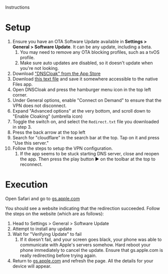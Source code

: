 Instructions

# Setup

1. Ensure you have an OTA Software Update available in **Settings > General > Software Update**. It can be any update, including a beta.
    1. You may need to remove any OTA blocking profiles, such as a tvOS profile.
    2. Make sure auto updates are disabled, so it doesn't update when you're not looking.
2. Download ["DNSCloak" from the App Store](https://apps.apple.com/us/app/dnscloak-secure-dns-client/id1452162351)
3. Download <a href="/TSS-Server-FAQ/cloak.txt" download="Redirect.txt">this text file</a> and save it somewhere accessible to the native Files app.
4. Open DNSCloak and press the hamburger menu icon in the top left corner.
5. Under General options, enable "Connect on Demand" to ensure that the VPN does not disconnect. 
6. Expand "Advanced options" at the very bottom, and scroll down to "Enable Cloaking" (umbrella icon)
7. Toggle the switch on, and select the `Redirect.txt` file you downloaded in step 3.
8. Press the back arrow at the top left
9. Search for "cloudflare" in the search bar at the top. Tap on it and press "Use this server."
10. Follow the steps to setup the VPN configuration.
    1. If the app seems to be stuck starting DNS server, close and reopen the app. Then press the play button ▶ on the toolbar at the top to reconnect.

# Execution

Open Safari and go to [gs.apple.com](http://gs.apple.com)

You should see a website indicating that the redirection succeeded. Follow the steps on the website (which are as follows):

1. Head to Settings > General > Software Update
2. Attempt to install any update
3. Wait for "Verifying Update" to fail
    1. If it doesn't fail, and your screen goes black, your phone was able to communicate with Apple's servers somehow. Hard reboot your phone immediately to cancel the update. Ensure that gs.apple.com is really redirecting before trying again.
4. Return to [gs.apple.com](http://gs.apple.com) and refresh the page. All the details for your device will appear.
